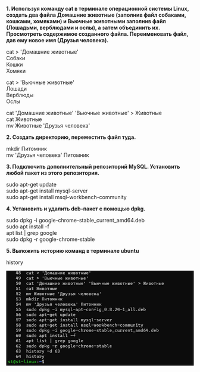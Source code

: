 **1. Используя команду cat в терминале операционной системы Linux, создать два файла Домашние животные (заполнив файл собаками, кошками, хомяками) и Вьючные животными заполнив файл (Лошадьми, верблюдами и ослы), а затем объединить их. Просмотреть содержимое созданного файла. Переименовать файл, дав ему новое имя (Друзья человека).**

cat > 'Домашние животные'\
Собаки\
Кошки\
Хомяки

cat > 'Вьючные животные'\
Лошади\
Верблюды\
Ослы

cat 'Домашние животные' 'Вьючные животные' > Животные\
cat Животные\
mv Животные 'Друзья человека'

**2. Создать директорию, переместить файл туда.**

mkdir Питомник\
mv 'Друзья человека' Питомник

**3. Подключить дополнительный репозиторий MySQL. Установить любой пакет из этого репозитория.**

sudo apt-get update\
sudo apt-get install mysql-server\
sudo apt-get install msql-workbench-community

**4. Установить и удалить deb-пакет с помощью dpkg.**

sudo dpkg -i google-chrome-stable_current_amd64.deb\
sudo apt install -f\
apt list | grep google\
sudo dpkg -r google-chrome-stable

**5. Выложить историю команд в терминале ubuntu**

history

![Скриншот с историей команд](/linux/Linux1.jpg)